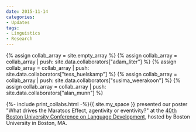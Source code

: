 ```yaml
---
date: 2015-11-14
categories:
- Updates
tags:
- Linguistics
- Research
---
```


{% assign collab_array = site.empty_array %}
{% assign collab_array = collab_array | push: site.data.collaborators["adam_liter"] %}
{% assign collab_array = collab_array | push: site.data.collaborators["tess_huelskamp"] %}
{% assign collab_array = collab_array | push: site.data.collaborators["susima_weerakoon"] %}
{% assign collab_array = collab_array | push: site.data.collaborators["alan_munn"] %}

{%- include print_collabs.html -%}{{ site.my_space }}
presented our poster "What drives the Maratsos Effect, agentivity or eventivity?" at the <a href="https://www.bu.edu/bucld/">40th Boston University Conference on Language Development</a>, hosted by Boston University in Boston, MA.

<!-- more -->
